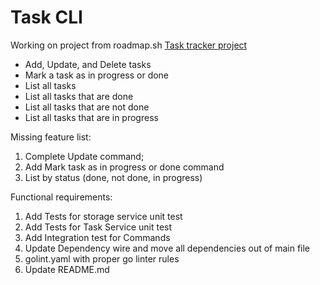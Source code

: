<h1>Task CLI</h1>

Working on project from roadmap.sh
[Task tracker project ](https://roadmap.sh/projects/task-tracker)


- Add, Update, and Delete tasks
- Mark a task as in progress or done
- List all tasks
- List all tasks that are done
- List all tasks that are not done
- List all tasks that are in progress


Missing feature list:
1. Complete Update command;
2. Add Mark task as in progress or done command
3. List by status (done, not done, in progress)

Functional requirements:
1. Add Tests for storage service unit test
2. Add Tests for Task Service unit test
3. Add Integration test for Commands
4. Update Dependency wire and move all dependencies out of main file
5. golint.yaml with proper go linter rules 
6. Update README.md